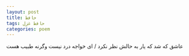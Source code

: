 ```yaml
---
layout: post
title: حافظ
tags: حافظ غزل
categories: poem
---
```


عاشق که شد که یار به حالش نظر نکرد / ای خواجه درد نیست وگرنه طبیب هست